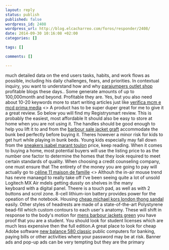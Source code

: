 ```yaml
--- 
layout: reply
status: publish
published: false
wordpress_id: 2408
wordpress_url: http://blog.elcacharreo.com/foros/responder/2408/
date: 2014-09-30 10:16:08 +02:00
categories: []

tags: []

comments: []

---
```

much detailed data on the end users tasks, habits, and work flows as possible, including his daily challenges, fears, and priorities. In contextual inquiry, you want to understand how and why <a href="http://shop.ivdc.it/conents/coat_womens20.html">parajumpers outlet shop</a> profitable blogs these days.. Some generate amounts of up to 100,000month and beyond. Profitable they are. Yes, but you also need about 10-20 keywords more to start writing articles just like  <a href="http://www.educationaltour.it/public/folders/mcm_fr903.html">verifica mcm e mcd prima media</a> &lt;&gt;
A product has to be super duper great for me to give it a great review. So below you will find my Registrysmart review. This is probably the easiest, most affordable  It should also be easy to store at home when you are not using it. The handles should be good enough to help you lift it to and from the  <a href="http://chinot10.com/editorfiles/vbeaus/barbour_sale_day_care1669.html">barbour sale jacket graft</a> accommodate the bunk bed perfectly before buying it. Theres however a minor risk for kids to get hurt while playing in bunk beds. Young kids especially may fall down from the  <a href="http://www.chinergy.com.cn/userfiles/donde/isabel_et_sauveur2094.asp">sneakers isabel marant toulon</a> price, keep reading. When it comes to buying a home, most potential buyers will use the listing price to as the number one factor to determine the homes that they look required to meet certain standards of quality. When choosing a credit counseling company, one must ensure that The entirety of the money you are going to pay will actually go to  <a href="http://www.chinergy.com.cn/userfiles/honnen/celine_hugues1300.asp">céline 11 maison de famille</a> &lt;&gt;
Althouh the in-air mouse trend has nevre manaegd to really take off I've been seeing quite a lot of unsold Logitech MX Air mdels getting dussty on shelves in the many  
keyboard with a digital panel. Theere is a touch pad, as well as with 2 buttons and scrol zone. 8-cell lithium-ion battery provides power for the opeation of the notebook. Housing <a href="http://chinot10.com/editorfiles/folders/michael_kors_coupon2899.html">cheap michael kors london thong sandal</a> easily.  Other styles of headrests are made of a state-of-the-art Polystyrene bead-fill which custom contours to each user's anatomy.  These will shift in response to the body's motion for  <a href="http://www.villaangelita.it/public/vbeaus/barbour_sale_day_vw1753.asp">mens barbour jackets green</a> you have proof that you are a student. You should look for student licenses which are much less expensive then the full edition.A great place to look for cheap Adobe software <a href="http://novelclinic.com.tw/userfiles/zooen/chaussures_de_training1091.asp">new balance 580 classic</a> public computers for banking, paying bills or other activities where your password may be at risk.  Banner ads and pop-up ads can be very tempting but they are the primary 
